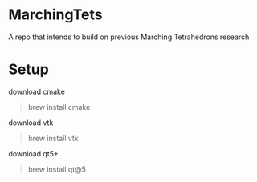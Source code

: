 # MarchingTets
A repo that intends to build on previous Marching Tetrahedrons research

# Setup
download cmake
> brew install cmake

download vtk
> brew install vtk

download qt5+
> brew install qt@5

